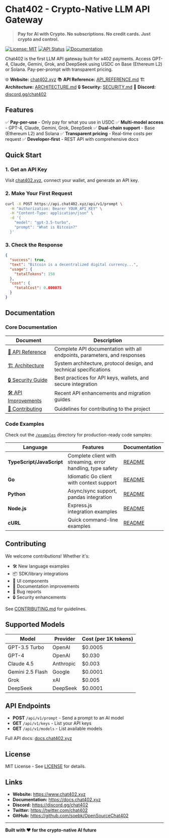 # Chat402 - Crypto-Native LLM API Gateway

> **Pay for AI with Crypto. No subscriptions. No credit cards. Just crypto and control.**

[![License: MIT](https://img.shields.io/badge/License-MIT-yellow.svg)](https://opensource.org/licenses/MIT)
[![API Status](https://img.shields.io/badge/API-Production-success)](https://api.chat402.xyz)
[![Documentation](https://img.shields.io/badge/docs-comprehensive-blue)](./API_REFERENCE.md)

Chat402 is the first LLM API gateway built for x402 payments. Access GPT-4, Claude, Gemini, Grok, and DeepSeek using USDC on Base (Ethereum L2) or Solana. Pay-per-prompt with transparent pricing.

🌐 **Website:** [chat402.xyz](https://www.chat402.xyz)
📚 **API Reference:** [API_REFERENCE.md](./API_REFERENCE.md)
🏗️ **Architecture:** [ARCHITECTURE.md](./ARCHITECTURE.md)
🔒 **Security:** [SECURITY.md](./SECURITY.md)
💬 **Discord:** [discord.gg/chat402](https://discord.gg/chat402)

## Features

✅ **Pay-per-use** - Only pay for what you use in USDC
✅ **Multi-model access** - GPT-4, Claude, Gemini, Grok, DeepSeek
✅ **Dual-chain support** - Base (Ethereum L2) and Solana
✅ **Transparent pricing** - Real-time costs per request
✅ **Developer-first** - REST API with comprehensive docs

## Quick Start

### 1. Get an API Key

Visit [chat402.xyz](https://www.chat402.xyz), connect your wallet, and generate an API key.

### 2. Make Your First Request

```bash
curl -X POST https://api.chat402.xyz/api/v1/prompt \
  -H "Authorization: Bearer YOUR_API_KEY" \
  -H "Content-Type: application/json" \
  -d '{
    "model": "gpt-3.5-turbo",
    "prompt": "What is Bitcoin?"
  }'
```

### 3. Check the Response

```json
{
  "success": true,
  "text": "Bitcoin is a decentralized digital currency...",
  "usage": {
    "totalTokens": 150
  },
  "cost": {
    "totalCost": 0.000075
  }
}
```

## Documentation

### Core Documentation

| Document | Description |
|----------|-------------|
| [📖 API Reference](./API_REFERENCE.md) | Complete API documentation with all endpoints, parameters, and responses |
| [🏗️ Architecture](./ARCHITECTURE.md) | System architecture, protocol design, and technical specifications |
| [🔒 Security Guide](./SECURITY.md) | Best practices for API keys, wallets, and secure integration |
| [🛠️ API Improvements](./API_IMPROVEMENTS.md) | Recent API enhancements and migration guides |
| [🤝 Contributing](./CONTRIBUTING.md) | Guidelines for contributing to the project |

### Code Examples

Check out the [`/examples`](./examples) directory for production-ready code samples:

| Language | Features | Documentation |
|----------|----------|---------------|
| **TypeScript/JavaScript** | Complete client with streaming, error handling, type safety | [README](./examples/typescript/) |
| **Go** | Idiomatic Go client with context support | [README](./examples/go/README.md) |
| **Python** | Async/sync support, pandas integration | [README](./examples/python/README.md) |
| **Node.js** | Express.js integration examples | [README](./examples/nodejs/README.md) |
| **cURL** | Quick command-line examples | [README](./examples/curl/) |

## Contributing

We welcome contributions! Whether it's:

- 🛠️ New language examples
- 📦 SDK/library integrations
- 🎨 UI components
- 📖 Documentation improvements
- 🐛 Bug reports
- 🔒 Security enhancements

See [CONTRIBUTING.md](./CONTRIBUTING.md) for guidelines.

## Supported Models

| Model | Provider | Cost (per 1K tokens) |
|-------|----------|---------------------|
| GPT-3.5 Turbo | OpenAI | $0.0005 |
| GPT-4 | OpenAI | $0.030 |
| Claude 4.5 | Anthropic | $0.003 |
| Gemini 2.5 Flash | Google | $0.0001 |
| Grok | xAI | $0.005 |
| DeepSeek | DeepSeek | $0.0001 |

## API Endpoints

- **POST** `/api/v1/prompt` - Send a prompt to an AI model
- **GET** `/api/v1/keys` - List your API keys
- **GET** `/api/v1/models` - List available models

Full API docs: [docs.chat402.xyz](https://docs.chat402.xyz)

## License

MIT License - See [LICENSE](./LICENSE) for details.

## Links

- **Website:** https://www.chat402.xyz
- **Documentation:** https://docs.chat402.xyz
- **Discord:** https://discord.gg/chat402
- **Twitter:** https://twitter.com/chat402
- **GitHub:** https://github.com/soebk/OpenSourceChat402

---

**Built with ❤️ for the crypto-native AI future**

